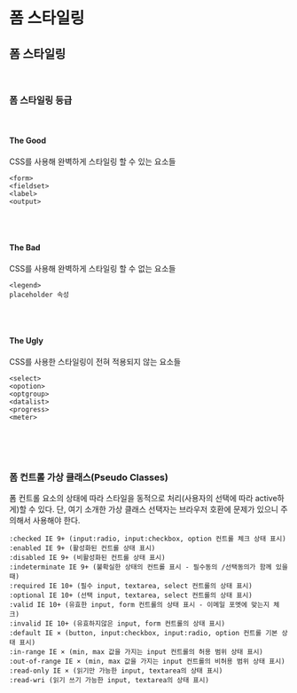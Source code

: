 # 폼 스타일링

## 폼 스타일링 

<br/>

### 폼 스타일링 등급

<br/>

#### The Good

CSS를 사용해 완벽하게 스타일링 할 수 있는 요소들

    <form>
    <fieldset>
    <label>
    <output>

<br/>
<br/>

#### The Bad

CSS를 사용해 완벽하게 스타일링 할 수 없는 요소들

    <legend>
    placeholder 속성



<br/>
<br/>


#### The Ugly
CSS를 사용한 스타일링이 전혀 적용되지 않는 요소들

    <select>
    <opotion>
    <optgroup>
    <datalist>
    <progress>
    <meter>

<br/>
<br/>
<br/>

### 폼 컨트롤 가상 클래스(Pseudo Classes)

폼 컨트롤 요소의 상태에 따라 스타일을 동적으로 처리(사용자의 선택에 따라 active하게)할 수 있다. 단, 여기 소개한 가상 클래스 선택자는 브라우저 호환에 문제가 있으니 주의해서 사용해야 한다.

    :checked IE 9+ (input:radio, input:checkbox, option 컨트롤 체크 상태 표시)
    :enabled IE 9+ (활성화된 컨트롤 상태 표시)
    :disabled IE 9+ (비활성화된 컨트롤 상태 표시)
    :indeterminate IE 9+ (불확실한 상태의 컨트롤 표시 - 필수동의 /선택동의가 함께 있을때)
    :required IE 10+ (필수 input, textarea, select 컨트롤의 상태 표시)
    :optional IE 10+ (선택 input, textarea, select 컨트롤의 상태 표시)
    :valid IE 10+ (유효한 input, form 컨트롤의 상태 표시 - 이메일 포멧에 맞는지 체크)
    :invalid IE 10+ (유효하지않은 input, form 컨트롤의 상태 표시)
    :default IE × (button, input:checkbox, input:radio, option 컨트롤 기본 상태 표시)
    :in-range IE × (min, max 값을 가지는 input 컨트롤의 허용 범위 상태 표시)
    :out-of-range IE × (min, max 값을 가지는 input 컨트롤의 비허용 범위 상태 표시)
    :read-only IE × (읽기만 가능한 input, textarea의 상태 표시)
    :read-wri (읽기 쓰기 가능한 input, textarea의 상태 표시)

<br/>


<br/>
<br/>
